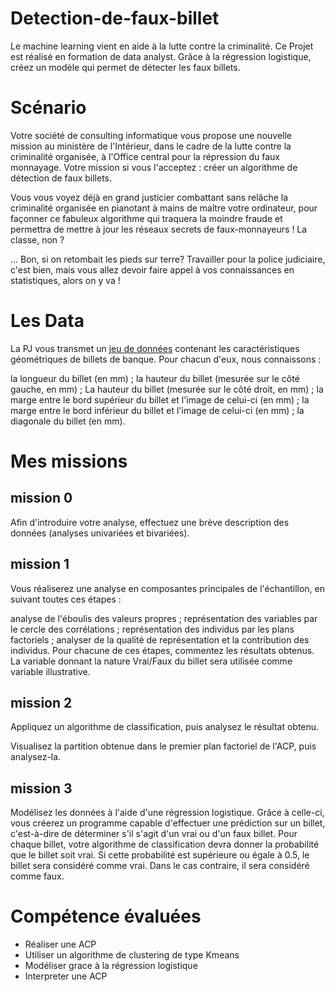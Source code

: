 # Detection-de-faux-billet
Le machine learning vient en aide à la lutte contre la criminalité.
Ce Projet est réalisé en formation de data analyst. Grâce à la régression logistique, créez un modèle qui permet de détecter les faux billets.

# Scénario
Votre société de consulting informatique vous propose une nouvelle mission au ministère de l'Intérieur, dans le cadre de la lutte contre la criminalité organisée, à l'Office central pour la répression du faux monnayage. Votre mission si vous l'acceptez : créer un algorithme de détection de faux billets.

Vous vous voyez déjà en grand justicier combattant sans relâche la criminalité organisée en pianotant à mains de maître votre ordinateur, pour façonner ce fabuleux algorithme  qui traquera la moindre fraude et permettra de mettre à jour les réseaux secrets de faux-monnayeurs ! La classe, non ?

... Bon, si on retombait les pieds sur terre? Travailler pour la police judiciaire, c'est bien, mais vous allez devoir faire appel à vos connaissances en statistiques, alors on y va !

# Les Data
La PJ vous transmet un [jeu de données](https://s3-eu-west-1.amazonaws.com/static.oc-static.com/prod/courses/files/parcours-data-analyst/notes.csv) contenant les caractéristiques géométriques de billets de banque. Pour chacun d'eux, nous connaissons :

la longueur du billet (en mm) ;
la hauteur du billet (mesurée sur le côté gauche, en mm) ;
La hauteur du billet (mesurée sur le côté droit, en mm) ;
la marge entre le bord supérieur du billet et l'image de celui-ci (en mm) ;
la marge entre le bord inférieur du billet et l'image de celui-ci (en mm) ;
la diagonale du billet (en mm).
# Mes missions
## mission 0
Afin d'introduire votre analyse, effectuez une brève description des données (analyses univariées et bivariées).
## mission 1
Vous réaliserez une analyse en composantes principales de l'échantillon, en suivant toutes ces étapes :

analyse de l'éboulis des valeurs propres ;
représentation des variables par le cercle des corrélations ;
représentation des individus par les plans factoriels ;
analyser de la qualité de représentation et la contribution des individus.
Pour chacune de ces étapes, commentez les résultats obtenus. La variable donnant la nature Vrai/Faux du billet sera utilisée comme variable illustrative.
## mission 2
Appliquez un algorithme de classification, puis analysez le résultat obtenu.

Visualisez la partition obtenue dans le premier plan factoriel de l'ACP, puis analysez-la.
## mission 3
Modélisez les données à l'aide d'une régression logistique. Grâce à celle-ci, vous créerez un programme capable d'effectuer une prédiction sur un billet, c'est-à-dire de déterminer s'il s'agit d'un vrai ou d'un faux billet. Pour chaque billet, votre algorithme de classification devra donner la probabilité que le billet soit vrai. Si cette probabilité est supérieure ou égale à 0.5, le billet sera considéré comme vrai. Dans le cas contraire, il sera considéré comme faux.

# Compétence évaluées
- Réaliser une ACP
- Utiliser un algorithme de clustering de type Kmeans
- Modéliser grace à la régression logistique
- Interpreter une ACP
